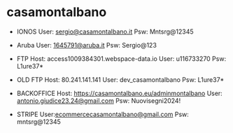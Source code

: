 # casamontalbano 

- IONOS
  User: sergio@casamontalbano.it
  Psw: Mntsrg@12345

- Aruba
  User: 1645791@aruba.it
  Psw: Sergio@123

- FTP
  Host: access1009384301.webspace-data.io
  User: u116733270
  Psw: L1ure37*

- OLD FTP
  Host: 80.241.141.141
  User: dev_casamontalbano
  Psw: L1ure37*

- BACKOFFICE
  Host: https://casamontalbano.eu/adminmontalbano
  User: antonio.giudice23.24@gmail.com
  Psw: Nuovisegni2024!

- STRIPE
  User:ecommercecasamontalbano@gmail.com
  Psw: mntsrg@12345
